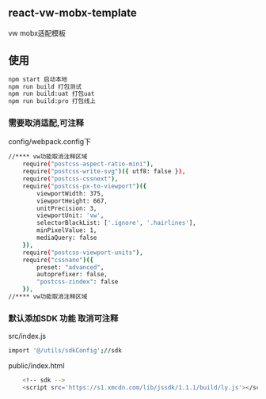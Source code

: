## react-vw-mobx-template
vw mobx适配模板

## 使用  

```sh
npm start 启动本地
npm run build 打包测试
npm run build:uat 打包uat
npm run build:pro 打包线上
```
### 需要取消适配,可注释
config/webpack.config下
```sh
//**** vw功能取消注释区域
    require("postcss-aspect-ratio-mini"),
    require("postcss-write-svg")({ utf8: false }),
    require("postcss-cssnext"),
    require("postcss-px-to-viewport")({
        viewportWidth: 375,
        viewportHeight: 667,
        unitPrecision: 3,
        viewportUnit: 'vw',
        selectorBlackList: ['.ignore', '.hairlines'],
        minPixelValue: 1,
        mediaQuery: false
    }),
    require("postcss-viewport-units"),
    require("cssnano")({
        preset: "advanced",
        autoprefixer: false,
        "postcss-zindex": false
    }),
//**** vw功能取消注释区域
```

### 默认添加SDK 功能 取消可注释 
src/index.js
```sh
import '@/utils/sdkConfig';//sdk
```
public/index.html
```sh
    <!-- sdk -->
    <script src='https://s1.xmcdn.com/lib/jssdk/1.1.1/build/ly.js'></script>
```
